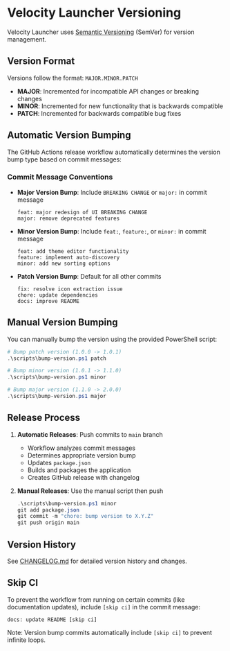 # Velocity Launcher Versioning

Velocity Launcher uses [Semantic Versioning](https://semver.org/) (SemVer) for version management.

## Version Format

Versions follow the format: `MAJOR.MINOR.PATCH`

- **MAJOR**: Incremented for incompatible API changes or breaking changes
- **MINOR**: Incremented for new functionality that is backwards compatible
- **PATCH**: Incremented for backwards compatible bug fixes

## Automatic Version Bumping

The GitHub Actions release workflow automatically determines the version bump type based on commit messages:

### Commit Message Conventions

- **Major Version Bump**: Include `BREAKING CHANGE` or `major:` in commit message

  ```
  feat: major redesign of UI BREAKING CHANGE
  major: remove deprecated features
  ```

- **Minor Version Bump**: Include `feat:`, `feature:`, or `minor:` in commit message

  ```
  feat: add theme editor functionality
  feature: implement auto-discovery
  minor: add new sorting options
  ```

- **Patch Version Bump**: Default for all other commits
  ```
  fix: resolve icon extraction issue
  chore: update dependencies
  docs: improve README
  ```

## Manual Version Bumping

You can manually bump the version using the provided PowerShell script:

```powershell
# Bump patch version (1.0.0 -> 1.0.1)
.\scripts\bump-version.ps1 patch

# Bump minor version (1.0.1 -> 1.1.0)
.\scripts\bump-version.ps1 minor

# Bump major version (1.1.0 -> 2.0.0)
.\scripts\bump-version.ps1 major
```

## Release Process

1. **Automatic Releases**: Push commits to `main` branch

   - Workflow analyzes commit messages
   - Determines appropriate version bump
   - Updates `package.json`
   - Builds and packages the application
   - Creates GitHub release with changelog

2. **Manual Releases**: Use the manual script then push
   ```powershell
   .\scripts\bump-version.ps1 minor
   git add package.json
   git commit -m "chore: bump version to X.Y.Z"
   git push origin main
   ```

## Version History

See [CHANGELOG.md](CHANGELOG.md) for detailed version history and changes.

## Skip CI

To prevent the workflow from running on certain commits (like documentation updates), include `[skip ci]` in the commit message:

```
docs: update README [skip ci]
```

Note: Version bump commits automatically include `[skip ci]` to prevent infinite loops.
